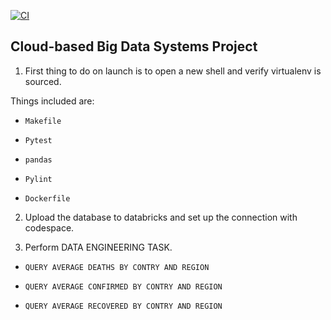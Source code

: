 [![CI](https://github.com/nogibjj/python-template/actions/workflows/cicd.yml/badge.svg)](https://github.com/nogibjj/python-template/actions/workflows/cicd.yml)
## Cloud-based Big Data Systems Project

1. First thing to do on launch is to open a new shell and verify virtualenv is sourced.

Things included are:

* `Makefile`

* `Pytest`

* `pandas`

* `Pylint`

* `Dockerfile`


2. Upload the database to databricks and set up the connection with codespace.

3. Perform DATA ENGINEERING TASK.

* `QUERY AVERAGE DEATHS BY CONTRY AND REGION`

* `QUERY AVERAGE CONFIRMED BY CONTRY AND REGION`

* `QUERY AVERAGE RECOVERED BY CONTRY AND REGION`

